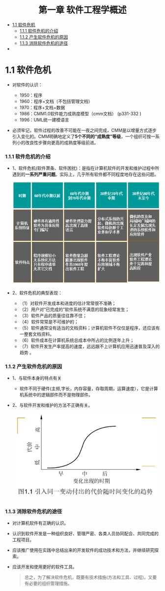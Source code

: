 <h1 align="center">第一章  软件工程学概述</h1>

* [1.1 软件危机](#11-软件危机)
	* [1.1.1 软件危机的介绍](#111-软件危机的介绍)
	* [1.1.2 产生软件危机的原因](#112-产生软件危机的原因)
	* [1.1.3 消除软件危机的途径](#113-消除软件危机的途径 )
* 

# 1.1 软件危机

* 对软件的认识：
    * 1950：程序
    * 1960：程序+文档（不包括管理文档）
    * 1970：程序+文档+数据
    * 1986：CMM1.0软件能力成熟度模型（cmm文档） (p331-332 )
    * 1996：UML统一建模语言

* 必须牢记，软件过程的改善不可能在一夜之间完成，CMM是以增量方式逐步引入变化的。CMM明确地定义了**5个不同的“成熟度”等级**，一个组织可按一系列小的改良性步骤向更高的成熟度等级前进。

### 1.1.1 软件危机的介绍

* 1、软件危机(软件萧条、软件困扰)：是指在计算机软件的开发和维护过程中所遇到的**一系列严重问题**。实际上，几乎所有软件都不同程度地存在这些问题。

   <div align="center"><img src="./img/软件危机的介绍.png"/></div>

* 2、软件危机的典型表现：
    * （1）对软件开发成本和进度的估计常常很不准确；
    * （2）用户对“已完成的”软件系统不满意的现象经常发生；
    * （3）软件产品的质量往往靠不住；
    * （4）软件常常是不可维护的；
    * （5）软件通常没有适当的文档资料；计算机软件不仅仅是程序，还应该有一整套文档资料。
    * （6）软件成本在计算机系统总成本中所占的比例逐年上升；
    * （7）软件开发生产率提高的速度，远远跟不上计算机应用迅速普及深入的趋势 。

### 1.1.2 产生软件危机的原因

* 1、与软件本身的特点有关
    * 软件不同于硬件(主频,字长，内存容量，存取周期，运算速度），它是计算机系统中的逻辑部件而不是物理部件。

* 2、与软件开发和维护的方法不正确有关。

   <div align="center"><img src="./img/引入同一变动付出的代价随时间变化的趋势.png"/></div>

### 1.1.3 消除软件危机的途径

* 对计算机软件有正确的认识。
* 认识到软件开发是一种组织良好、管理严密、各类人员协同配合、共同完成的工程项目。
* 应该推广使用在实践中总结出来的开发软件的成功技术和方法，并继续研究探索。
* 应该开发和使用更好的软件工具。
     
     >总之，为了解决软件危机，既要有技术措施(方法和工具、过程)，又要有必要的组织管理措施。 













































